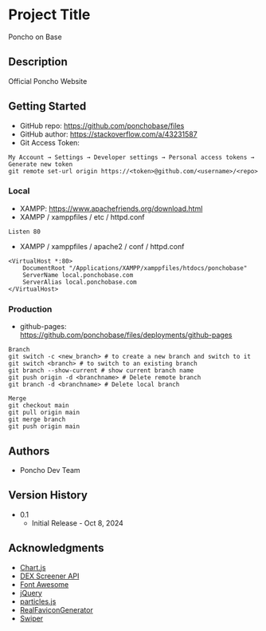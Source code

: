 # Project Title

Poncho on Base

## Description

Official Poncho Website

## Getting Started

* GitHub repo: https://github.com/ponchobase/files
* GitHub author: https://stackoverflow.com/a/43231587
* Git Access Token: 
```
My Account → Settings → Developer settings → Personal access tokens → Generate new token
git remote set-url origin https://<token>@github.com/<username>/<repo> 
```

### Local

* XAMPP: https://www.apachefriends.org/download.html 
* XAMPP / xamppfiles / etc / httpd.conf
```
Listen 80
```
* XAMPP / xamppfiles / apache2 / conf / httpd.conf
```
<VirtualHost *:80>
    DocumentRoot "/Applications/XAMPP/xamppfiles/htdocs/ponchobase"
    ServerName local.ponchobase.com
    ServerAlias local.ponchobase.com
</VirtualHost>
```

### Production

* github-pages: https://github.com/ponchobase/files/deployments/github-pages
```
Branch
git switch -c <new_branch> # to create a new branch and switch to it
git switch <branch> # to switch to an existing branch
git branch --show-current # show current branch name
git push origin -d <branchname> # Delete remote branch
git branch -d <branchname> # Delete local branch
```
```
Merge 
git checkout main
git pull origin main
git merge branch
git push origin main
```

## Authors

* Poncho Dev Team

## Version History

* 0.1
    * Initial Release - Oct 8, 2024

## Acknowledgments

* [Chart.js](https://www.chartjs.org/)
* [DEX Screener API](https://docs.dexscreener.com/api/reference)
* [Font Awesome](https://fontawesome.com/)
* [jQuery](https://jquery.com/)
* [particles.js](https://vincentgarreau.com/particles.js/)
* [RealFaviconGenerator](https://realfavicongenerator.net/)
* [Swiper](https://swiperjs.com/swiper-api)